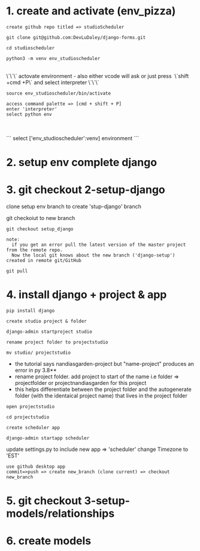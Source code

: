 # 1\. create and activate \(env_pizza\)

```
create github repo titled => studioScheduler
```

`git clone git@github.com:DevLuDaley/django-forms.git`

`cd studioscheduler`

`python3 -m venv env_studioscheduler`

<br>
\`\`\`
actovate environment - also either vcode will ask or just press  \`shift +cmd +P\` and select interpreter
\`\`\`

`source env_studioscheduler/bin/activate`

```
access command palette => [cmd + shift + P]
enter 'interpreter'
select python env
```

<br>
<br>
```
select ['env_studioscheduler':venv] environment
```

# 2\. setup env complete django

# 3\. git checkout 2-setup-django

clone setup env branch to create 'stup-django' branch

git checkoiut to new branch

`git checkout setup_django`

```
note:
  if you get an error pull the latest version of the master project from the remote repo.
  Now the local git knows about the new branch ('django-setup') created in remote git/GitHub
```

`git pull`

# 4\. install django + project & app

`pip install django`

```
create studio project & folder
```

`django-admin startproject studio`

```
rename project folder to projectstudio
```

`mv studio/ projectstudio`

- the tutorial says nandiasgarden-project but "name-project" produces an error in py 3.8\*\*
- rename project folder. add project to start of the name i.e folder => projectfolder or projectnandiasgarden for this project
- this helps differentiate between the project folder and the autogenerate folder (with the identaical project name) that lives in the project folder

```
open projectstudio
```

`cd projectstudio`

```
create scheduler app
```

`django-admin startapp scheduler`

update settings.py
to include new app => 'scheduler'
change Timezone to 'EST'

```
use github desktop app
commit=>push => create new_branch (clone current) => checkout new_branch
```

# 5\. git checkout 3-setup-models/relationships

# 6\. create models
